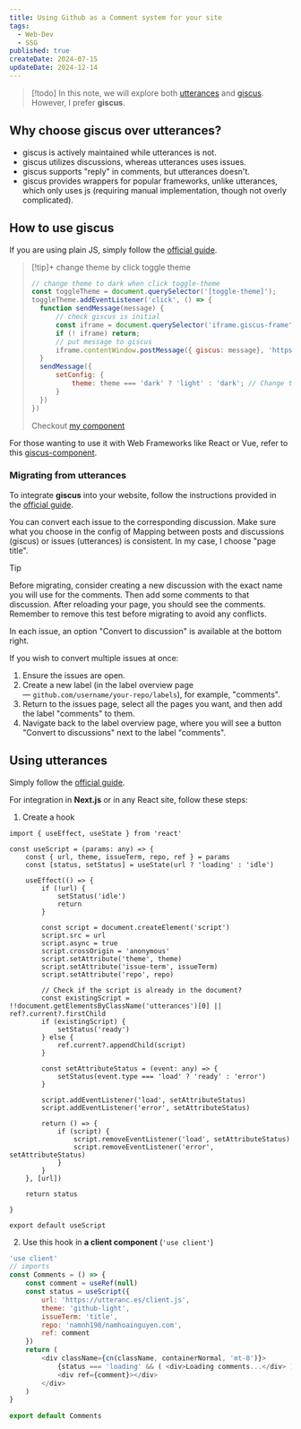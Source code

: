 ```yaml
---
title: Using Github as a Comment system for your site
tags:
  - Web-Dev
  - SSG
published: true
createDate: 2024-07-15
updateDate: 2024-12-14
---
```

> [!todo] In this note, we will explore both [utterances](https://github.com/utterance/utterances) and [giscus](https://github.com/giscus/giscus). However, I prefer **giscus**.
## Why choose giscus over utterances?
- giscus is actively maintained while utterances is not.
- giscus utilizes discussions, whereas utterances uses issues.
- giscus supports "reply" in comments, but utterances doesn't.
- giscus provides wrappers for popular frameworks, unlike utterances, which only uses js (requiring manual implementation, though not overly complicated).
## How to use giscus
If you are using plain JS, simply follow the [official guide](https://giscus.app/).

> [!tip]+ change theme by click toggle theme
> ```js showLineNumbers title="main.js"
> // change theme to dark when click toggle-theme
> const toggleTheme = document.querySelector('[toggle-theme]');
> toggleTheme.addEventListener('click', () => {
> 	function sendMessage(message) {
> 		// check giscus is initial
> 		const iframe = document.querySelector('iframe.giscus-frame');
> 		if (! iframe) return;
> 		// put message to giscus
> 		iframe.contentWindow.postMessage({ giscus: message}, 'https://giscus.app');
> 	}
> 	sendMessage({
> 		setConfig: {
> 			theme: theme === 'dark' ? 'light' : 'dark'; // Change theme to light if current theme is dark
> 		}
> 	})
> })
> ```
> 
> Checkout [my component](https://github.com/namnh198/namhoainguyen.com/blob/main/src/components/common/basic-scripts.astro#L61)

For those wanting to use it with Web Frameworks like React or Vue, refer to this [giscus-component](https://github.com/giscus/giscus-component).
### Migrating from utterances
To integrate **giscus** into your website, follow the instructions provided in the [official guide](https://giscus.app/).

You can convert each issue to the corresponding discussion. Make sure what you choose in the config of Mapping between posts and discussions (giscus) or issues (utterances) is consistent. In my case, I choose "page title".

> [!tip] 
> Before migrating, consider creating a new discussion with the exact name you will use for the comments. Then add some comments to that discussion. After reloading your page, you should see the comments. Remember to remove this test before migrating to avoid any conflicts. 

In each issue, an option "Convert to discussion" is available at the bottom right.

If you wish to convert multiple issues at once:
1. Ensure the issues are open.
2. Create a new label (in the label overview page — `github.com/username/your-repo/labels`), for example, "comments".
3. Return to the issues page, select all the pages you want, and then add the label "comments" to them.
4. Navigate back to the label overview page, where you will see a button "Convert to discussions" next to the label "comments".
## Using utterances
Simply follow the [official guide](https://utteranc.es/).

For integration in **Next.js** or in any React site, follow these steps:
1. Create a hook 
   
```tsx showLineNumbers
import { useEffect, useState } from 'react'

const useScript = (params: any) => {
	const { url, theme, issueTerm, repo, ref } = params
	const [status, setStatus] = useState(url ? 'loading' : 'idle')
	
	useEffect(() => {
		if (!url) {
			setStatus('idle')
			return
		}
	
		const script = document.createElement('script')
		script.src = url
		script.async = true
		script.crossOrigin = 'anonymous'
		script.setAttribute('theme', theme)
		script.setAttribute('issue-term', issueTerm)
		script.setAttribute('repo', repo)
		
		// Check if the script is already in the document?
		const existingScript = !!document.getElementsByClassName('utterances')[0] || ref?.current?.firstChild
		if (existingScript) {
			setStatus('ready')
		} else {
			ref.current?.appendChild(script)
		}
	
		const setAttributeStatus = (event: any) => {
			setStatus(event.type === 'load' ? 'ready' : 'error')
		}
	
		script.addEventListener('load', setAttributeStatus)
		script.addEventListener('error', setAttributeStatus)
	
		return () => {
			if (script) {
				script.removeEventListener('load', setAttributeStatus)
				script.removeEventListener('error', setAttributeStatus)
			}
		}
	}, [url])

	return status

}

export default useScript
```

2. Use this hook in **a client component** (`'use client'`)
   
```js showLineNumbers
'use client' 
// imports 
const Comments = () => { 
	const comment = useRef(null) 
	const status = useScript({ 
		url: 'https://utteranc.es/client.js', 
		theme: 'github-light', 
		issueTerm: 'title', 
		repo: 'namnh198/namhoainguyen.com', 
		ref: comment 
	}) 
	return ( 
		<div className={cn(className, containerNormal, 'mt-8')}> 
			{status === 'loading' && ( <div>Loading comments...</div> )} 
			<div ref={comment}></div> 
		</div> 
	) 
} 

export default Comments
```
